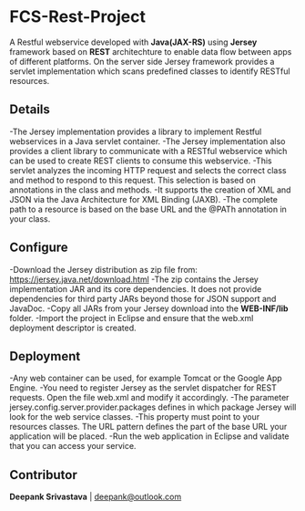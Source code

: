 # FCS-Rest-Project

A Restful webservice developed with **Java(JAX-RS)** using **Jersey** framework based on **REST** architechture to enable data flow between apps of different platforms.
On the server side Jersey framework provides a servlet implementation which scans predefined classes to identify RESTful resources.

## Details

-The Jersey implementation provides a library to implement Restful webservices in a Java servlet container.
-The Jersey implementation also provides a client library to communicate with a RESTful webservice which can be used to create REST clients to consume this webservice.
-This servlet analyzes the incoming HTTP request and selects the correct class and method to respond to this request. This selection is based on annotations in the class and methods.
-It supports the creation of XML and JSON via the Java Architecture for XML Binding (JAXB).
-The complete path to a resource is based on the base URL and the @PATh annotation in your class.

## Configure 
-Download the Jersey distribution as zip file from: https://jersey.java.net/download.html
-The zip contains the Jersey implementation JAR and its core dependencies. It does not provide dependencies for third party JARs beyond those for JSON support and JavaDoc.
-Copy all JARs from your Jersey download into the **WEB-INF/lib** folder.
-Import the project in Eclipse and ensure that the web.xml deployment descriptor is created.

## Deployment 
-Any web container can be used, for example Tomcat or the Google App Engine.
-You need to register Jersey as the servlet dispatcher for REST requests. Open the file web.xml and modify it accordingly.
-The parameter jersey.config.server.provider.packages defines in which package Jersey will look for the web service classes.
-This property must point to your resources classes. The URL pattern defines the part of the base URL your application will be placed.
-Run the web application in Eclipse and validate that you can access your service.

## Contributor
**Deepank Srivastava** | deepank@outlook.com


